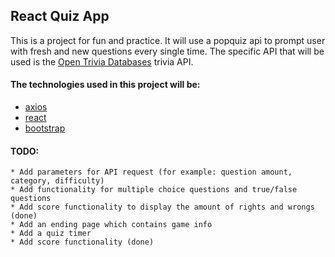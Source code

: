 ## React Quiz App

This is a project for fun and practice. It will use a popquiz api to prompt user with fresh and new questions every single time. The specific API that will be used is the [Open Trivia Databases](https://opentdb.com/) trivia API.

#### The technologies used in this project will be:
* [axios](https://github.com/axios/axios)
* [react](https://reactjs.org/)
* [bootstrap](https://getbootstrap.com/)


#### TODO:
    * Add parameters for API request (for example: question amount, category, difficulty)
    * Add functionality for multiple choice questions and true/false questions
    * Add score functionality to display the amount of rights and wrongs (done)
    * Add an ending page which contains game info
    * Add a quiz timer
    * Add score functionality (done)